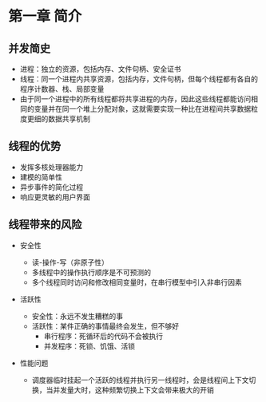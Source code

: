 

# 第一章 简介

## 并发简史

* 进程：独立的资源，包括内存、文件句柄、安全证书
* 线程：同一个进程内共享资源，包括内存，文件句柄，但每个线程都有各自的程序计数器、栈、局部变量
* 由于同一个进程中的所有线程都将共享进程的内存，因此这些线程都能访问相同的变量并在同一个堆上分配对象，这就需要实现一种比在进程间共享数据粒度更细的数据共享机制

## 线程的优势

* 发挥多核处理器能力
* 建模的简单性
* 异步事件的简化过程
* 响应更灵敏的用户界面

## 线程带来的风险

* 安全性
	* 读-操作-写（非原子性）
	* 多线程中的操作执行顺序是不可预测的
	* 多个线程同时访问和修改相同变量时，在串行模型中引入非串行因素

* 活跃性
	* 安全性：永远不发生糟糕的事
	* 活跃性：某件正确的事情最终会发生，但不够好
		* 串行程序：死循环后的代码不会被执行
		* 并发程序：死锁、饥饿、活锁
* 性能问题
	* 调度器临时挂起一个活跃的线程并执行另一线程时，会是线程间上下文切换，当并发量大时，这种频繁切换上下文会带来极大的开销
